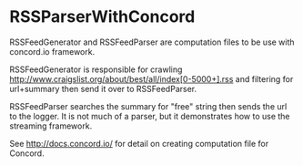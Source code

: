 # RSSParserWithConcord
RSSFeedGenerator and RSSFeedParser are computation files to be use with concord.io framework. 

RSSFeedGenerator is responsible for crawling http://www.craigslist.org/about/best/all/index[0-5000+].rss 
and filtering for url+summary then send it over to RSSFeedParser. 

RSSFeedParser searches the summary for "free" string then sends the url to the logger. It is not much of a parser, 
but it demonstrates how to use the streaming framework.

See http://docs.concord.io/ for detail on creating computation file for Concord. 


